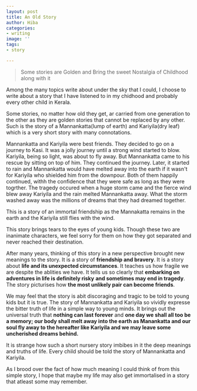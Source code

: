 ```yaml
---
layout: post
title: An Old Story
author: Hiba
categories:
- writing
image: ''
tags:
- story

---
```

> Some stories are Golden and Bring the sweet Nostalgia of Childhood along with it

Among the many topics write about under the sky that I could, I choose  to write about a story that I have listened to in my chidhood and probably every other child in Kerala.

Some stories, no matter how old they get, ar carried from one generation to the other as they are golden stories that cannot be replaced by any other. Such is the story of a Mannankatta(lump of earth) and Kariyila(dry leaf) which is a very short story with many connotations.

Mannankatta and Kariyila were best friends. They decided to go on a journey to Kasi. It was a jolly journey until a strong wind started to blow. Kariyila, being so light, was about to fly away. But Mannankatta came to his rescue by sitting on top of him. They continued the journey. Later, it started to rain and Mannankatta would have melted away into the earth if it wasn't for Kariyila who shielded him from the downpour. Both of them happily continued, withh the confidence that they were safe as long as they were togrther. The tragedy occured when a huge storm came and the fierce wind blew away Kariyila and the rain melted Mannankatta away. What the storm washed away was the millions of dreams that they had dreamed together.

This is a story of an immortal friendship as the Mannakatta remains in the earth and the Kariyila still flies with the wind.

This story brings tears to the eyes of young kids. Though these two are inanimate characters, we feel sorry for them on how they got separated and never reached their destination.

After many years, thinking of this story in a new perspective brought new meanings to the story. It is a story of **friendship and bravery**. It is a story about **life and its unexpected circumstances**. It teaches us how fragile we are despite the ablities we have. It tells us so clearly that **embarking on adventures in life is definitely risky** **and sometimes may end in tragedy**. The story picturises how **the most unlikely pair can become friends**.

We may feel that the story is abit discoraging and tragic to be told to young kids but it is true. The story of Mannankatta and Kariyila so vividly expresse the bitter truth of life in a simple way to young minds. It brings out the universal truth that **nothing can last forever** and **one day we shall all too be a memory; our body shall melt away into the earth as Manankatta and our soul fly away to the hereafter like Kariyila and we may leave some uncherished dreams behind.**

It is strange how such a short nursery story imbibes in it the deep meanings and truths of life. Every child should be told the story of Mannankatta and Kariyila.

As I brood over the fact of how much meaning I could think of from this simple story, I hope that maybe my life may also get immortalised in a story that atleast some may remember.